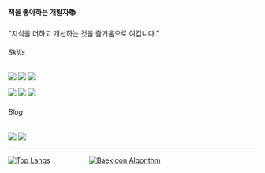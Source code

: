 #### 책을 좋아하는 개발자📚
"지식을 더하고 개선하는 것을 즐거움으로 여깁니다."

###### Skills
<img src="https://img.shields.io/badge/java-c74634?style=flat-square&logo=oracle&logoColor=white"> <img src="https://img.shields.io/badge/spring-6DB33F?style=flat-square&logo=spring&logoColor=white"> <img src="https://img.shields.io/badge/mysql-4479A1?style=flat-square&logo=mysql&logoColor=white"> 

<img src="https://img.shields.io/badge/github-181717?style=flat-square&logo=github&logoColor=white"> <img src="https://img.shields.io/badge/notion-181717?style=flat-square&logo=Notion&logoColor=white" /> <img src="https://img.shields.io/badge/slack-6441A5?style=flat-square&logo=Slack&logoColor=white" />

###### Blog
<a href="https://medium.com/@gsy4568" target="_blank">
  <img src="https://img.shields.io/badge/Devlog-000000?style=flat-square&logo=Medium&logoColor=white"/></a>
</a>
<a href="https://velog.io/@waterkite22" target="_blank">
  <img src="https://img.shields.io/badge/Velog-20C996?style=flat-square&logo=Vimeo&logoColor=white"/></a>
</a>

--------------------

[![Top Langs](https://github-readme-stats-git-masterrstaa-rickstaa.vercel.app/api/top-langs/?username=syeon2&exclude_repo=ksy4568.github.io&hide=html,css,scss,sass&langs_count=5&layout=compact&theme=dark)](https://github.com/syeon2?tab=repositories)
&nbsp;&nbsp;&nbsp;&nbsp;&nbsp;&nbsp;&nbsp;&nbsp;&nbsp;&nbsp;&nbsp;&nbsp;&nbsp;&nbsp;&nbsp;&nbsp;&nbsp;&nbsp;
[![Baekjoon Algorithm](http://mazassumnida.wtf/api/v2/generate_badge?boj=waterkite)](https://solved.ac/waterkite/)
